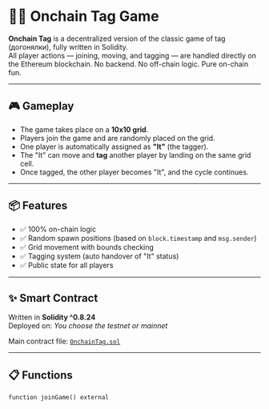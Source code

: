 # 🏃‍♂️ Onchain Tag Game  
  
**Onchain Tag** is a decentralized version of the classic game of tag (догонялки), fully written in Solidity.    
All player actions — joining, moving, and tagging — are handled directly on the Ethereum blockchain. No backend. No off-chain logic. Pure on-chain fun.  
   
---   

## 🎮 Gameplay
  
- The game takes place on a **10x10 grid**.
- Players join the game and are randomly placed on the grid.   
- One player is automatically assigned as **"It"** (the tagger). 
- The "It" can move and **tag** another player by landing on the same grid cell.
- Once tagged, the other player becomes "It", and the cycle continues. 

---

## 📦 Features

- ✅ 100% on-chain logic 
- ✅ Random spawn positions (based on `block.timestamp` and `msg.sender`)
- ✅ Grid movement with bounds checking
- ✅ Tagging system (auto handover of "It" status)
- ✅ Public state for all players

---

## ✨ Smart Contract

Written in **Solidity ^0.8.24**  
Deployed on: _You choose the testnet or mainnet_

Main contract file: [`OnchainTag.sol`](./OnchainTag.sol)

---

## 📋 Functions

```solidity
function joinGame() external
